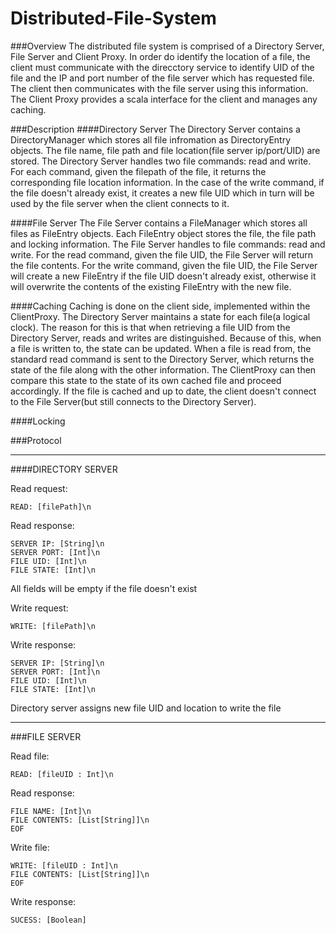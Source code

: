 # Distributed-File-System

###Overview
The distributed file system is comprised of a Directory Server, File Server and Client Proxy. 
In order do identify the location of a file, the client must communicate with the direcctory 
service to identify UID of the file and the IP and port number of the file server which has requested 
file. The client then communicates with the file server using this information. The Client Proxy 
provides a scala interface for the client and manages any caching.

###Description
####Directory Server
The Directory Server contains a DirectoryManager which stores all file infromation as DirectoryEntry objects.
The file name, file path and file location(file server ip/port/UID) are stored. The Directory Server handles two 
file commands: read and write. For each command, given the filepath of the file, it returns the corresponding file 
location information. In the case of the write command, if the file doesn't already exist, it creates a new file 
UID which in turn will be used by the file server when the client connects to it.

####File Server
The File Server contains a FileManager which stores all files as FileEntry objects. Each FileEntry object stores
the file, the file path and locking information. The File Server handles to file commands: read and write. For the
read command, given the file UID, the File Server will return the file contents. For the write command, given the file
UID, the File Server will create a new FileEntry if the file UID doesn't already exist, otherwise it will overwrite
the contents of the existing FileEntry with the new file.

####Caching
Caching is done on the client side, implemented within the ClientProxy. The Directory Server maintains a state for
each file(a logical clock). The reason for this is that when retrieving a file UID from the Directory Server, reads and 
writes are distinguished. Because of this, when a file is written to, the state can be updated. When a file is read from, 
the standard read command is sent to the Directory Server, which returns the state of the file along with the other 
information. The ClientProxy can then compare this state to the state of its own cached file and proceed accordingly.
If the file is cached and up to date, the client doesn't connect to the File Server(but still connects to the Directory
Server).

####Locking

###Protocol
___

####DIRECTORY SERVER

Read request:
```
READ: [filePath]\n
```

Read response:
```
SERVER IP: [String]\n
SERVER PORT: [Int]\n
FILE UID: [Int]\n
FILE STATE: [Int]\n
```
All fields will be empty if the file doesn't exist

Write request:
```
WRITE: [filePath]\n
```

Write response:
```
SERVER IP: [String]\n
SERVER PORT: [Int]\n
FILE UID: [Int]\n
FILE STATE: [Int]\n
```
Directory server assigns new file UID and location to write the file
___
###FILE SERVER

Read file:
```
READ: [fileUID : Int]\n
```

Read response:
```
FILE NAME: [Int]\n
FILE CONTENTS: [List[String]]\n
EOF
```

Write file:
```
WRITE: [fileUID : Int]\n
FILE CONTENTS: [List[String]]\n
EOF
```

Write response:
```
SUCESS: [Boolean]
```